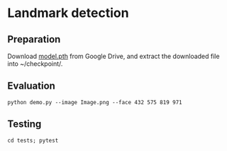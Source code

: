 # Landmark detection


## Preparation

Download [model.pth](https://drive.google.com/file/d/1R3ni1BmT0EDvVRgv3l0-np_wMgif3Hc0/view?usp=sharing) from Google Drive, and extract the downloaded file into ~/checkpoint/.

## Evaluation
```
python demo.py --image Image.png --face 432 575 819 971
```

## Testing
```
cd tests; pytest
```
